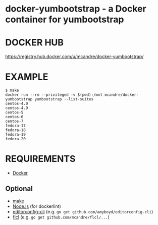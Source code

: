 # docker-yumbootstrap - a Docker container for yumbootstrap

# DOCKER HUB

https://registry.hub.docker.com/u/mcandre/docker-yumbootstrap/

# EXAMPLE

```
$ make
docker run --rm --privileged -v $(pwd):/mnt mcandre/docker-yumbootstrap yumbootstrap --list-suites
centos-4.0
centos-4.9
centos-5
centos-6
centos-7
fedora-17
fedora-18
fedora-19
fedora-20
```

# REQUIREMENTS

* [Docker](https://www.docker.com/)

## Optional

* [make](http://www.gnu.org/software/make/)
* [Node.js](https://nodejs.org/en/) (for dockerlint)
* [editorconfig-cli](https://github.com/amyboyd/editorconfig-cli) (e.g. `go get github.com/amyboyd/editorconfig-cli`)
* [flcl](https://github.com/mcandre/flcl) (e.g. `go get github.com/mcandre/flcl/...`)
